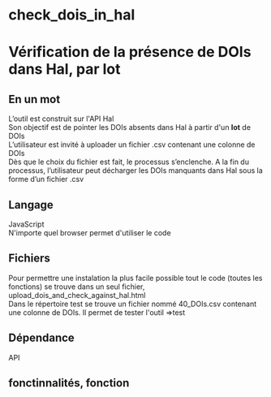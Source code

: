 # check_dois_in_hal
<h1>Vérification de la présence de DOIs dans Hal, par lot</h1>
<h2>En un mot</h2>
L’outil est construit sur l'API Hal
<br/>
Son objectif est de pointer les DOIs absents dans Hal à partir d'un <b>lot</b> de DOIs
<br/>
L’utilisateur est invité à uploader un fichier .csv contenant une colonne de DOIs
<br/>
Dès que le choix du fichier est fait, le processus s’enclenche. A la fin du processus, l’utilisateur peut décharger les DOIs manquants dans Hal sous la forme d’un fichier .csv
<h2>Langage</h2>
JavaScript<br/>
N'importe quel browser permet d'utiliser le code
<h2>Fichiers</h2>
Pour permettre une instalation la plus facile possible tout le code (toutes les fonctions) se trouve dans un seul fichier, upload_dois_and_check_against_hal.html
<br/>
Dans le répertoire test se trouve un fichier nommé 40_DOIs.csv contenant une colonne de DOIs. Il permet de tester l'outil
=>test
<h2>Dépendance</h2>
API
<h2>fonctinnalités, fonction</h2>


